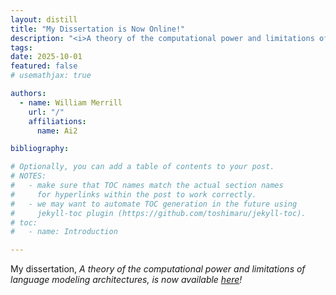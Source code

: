 ```yaml
---
layout: distill
title: "My Dissertation is Now Online!"
description: "<i>A theory of the computational power and limitations of language modeling architectures</i>"
tags:
date: 2025-10-01
featured: false
# usemathjax: true

authors:
  - name: William Merrill
    url: "/"
    affiliations:
      name: Ai2

bibliography:

# Optionally, you can add a table of contents to your post.
# NOTES:
#   - make sure that TOC names match the actual section names
#     for hyperlinks within the post to work correctly.
#   - we may want to automate TOC generation in the future using
#     jekyll-toc plugin (https://github.com/toshimaru/jekyll-toc).
# toc:
#   - name: Introduction

---
```


My dissertation, <i>A theory of the computational power and limitations of language modeling architectures<i>, is now available [here](../../assets/pdf/dissertation.pdf)!
